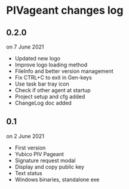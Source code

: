 
# PIVageant changes log

## 0.2.0

on 7 June 2021

* Updated new logo
* Improve logo loading method
* FileInfo and better version management
* Fix CTRL+C to exit in Gen-keys
* Use task bar tray icon
* Check if other agent at startup
* Project setup and cfg added
* ChangeLog doc added

## 0.1

on 2 June 2021

* First version
* Yubico PIV Pageant
* Signature request modal
* Display and copy public key
* Text status
* Windows binaries, standalone exe
